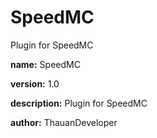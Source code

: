 # SpeedMC
Plugin for SpeedMC

**name:** SpeedMC

**version:** 1.0

**description:** Plugin for SpeedMC

**author:** ThauanDeveloper
